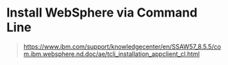 # Install WebSphere via Command Line

> https://www.ibm.com/support/knowledgecenter/en/SSAW57_8.5.5/com.ibm.websphere.nd.doc/ae/tcli_installation_appclient_cl.html